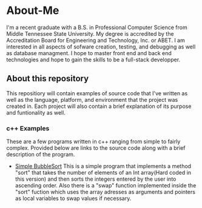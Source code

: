 # About-Me
I'm a recent graduate with a B.S. in Professional Computer Science from Middle Tennessee State University. My degree is accredited by the Accreditation Board for Engineering and Technology, Inc. or ABET. I am interested in all aspects of sofware creation, testing, and debugging as well as database managment. I hope to master front end and back end technologies and hope to gain the skills to be a full-stack developper.

## About this repository
This repositiory will contain examples of source code that I've written as well as the language, platform, and environment that the project was created in. Each project will also contain a brief explanation of its purpose and funtionality as well.

### c++ Examples
These are a few programs written in c++ ranging from simple to fairly complex. Provided below are links to the source code along with a brief description of the program.

* [Simple BubbleSort](https://github.com/Dwright615/About-Me/blob/master/bubbleSort.cc "bubbleSort.cc")
    This is a simple program that implements a method "sort" that takes the number of elements of an Int array(Hard coded in this version) and then sorts the integers entered by the user into ascending order. Also there is a "swap" function implemented inside the "sort" fuction which uses the array adresses as arguments and pointers as local variables to swap values if necessary. 
